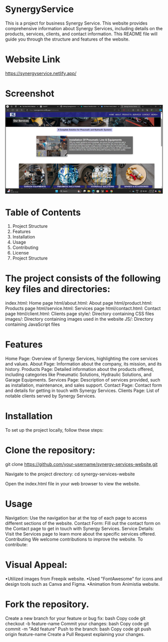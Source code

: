 # SynergyService
This is a project for business Synergy Service.
 This website provides comprehensive information about Synergy Services, including details on the products, services, clients, and contact information. This README file will guide you through the structure and features of the website.
 
 # Website Link
 https://synergyservice.netlify.app/
 
 # Screenshot
 
 ![Screenshot](ss.png)



# Table of Contents
1. Project Structure
2. Features
3. Installation
4. Usage
5. Contributing
6. License
7. Project Structure

# The project consists of the following key files and directories:

index.html: Home page
html/about.html: About page
html/product.html: Products page
html/service.html: Services page
html/contact.html: Contact page
html/client.html: Clients page
style/: Directory containing CSS files
images/: Directory containing images used in the website
JS/: Directory containing JavaScript files

# Features

Home Page: Overview of Synergy Services, highlighting the core services and values.
About Page: Information about the company, its mission, and its history.
Products Page: Detailed information about the products offered, including categories like Pneumatic Solutions, Hydraulic Solutions, and Garage Equipments.
Services Page: Description of services provided, such as installation, maintenance, and sales support.
Contact Page: Contact form and details for getting in touch with Synergy Services.
Clients Page: List of notable clients served by Synergy Services.

# Installation
To set up the project locally, follow these steps:

 # Clone the repository:
git clone https://github.com/your-username/synergy-services-website.git

Navigate to the project directory:
cd synergy-services-website

Open the index.html file in your web browser to view the website.

# Usage
Navigation: Use the navigation bar at the top of each page to access different sections of the website.
Contact Form: Fill out the contact form on the Contact page to get in touch with Synergy Services.
Service Details: Visit the Services page to learn more about the specific services offered.
Contributing
We welcome contributions to improve the website. To contribute:

# Visual Appeal:
•Utilized images from Freepik website.
•Used "FontAwesome" for icons and design tools such as Canva and Figma.
•Animation from Animistia website. 

# Fork the repository.
Create a new branch for your feature or bug fix:
bash
Copy code
git checkout -b feature-name
Commit your changes:
bash
Copy code
git commit -m "Add feature"
Push to the branch:
bash
Copy code
git push origin feature-name
Create a Pull Request explaining your changes.
